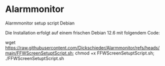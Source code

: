 # Alarmmonitor
Alarmmonitor setup script Debian

Die Installation erfolgt auf einem frischen Debian 12.6  mit folgendem Code:

wget https://raw.githubusercontent.com/Dickschieder/Alarmmonitor/refs/heads/main/FFWScreenSetuptScript.sh; chmod +x FFWScreenSetuptScript.sh; ./FFWScreenSetuptScript.sh
